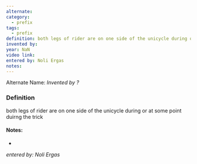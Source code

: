```yaml
---
alternate: 
category:
  - prefix
tags:
  - prefix
definition: both legs of rider are on one side of the unicycle during or at some point duirng the trick
invented by: 
year: NaN
video link: 
entered by: Noli Ergas
notes: 
---
```

Alternate Name: 
*Invented by ?*

### Definition
both legs of rider are on one side of the unicycle during or at some point duirng the trick


#### Notes:
- 
*entered by: Noli Ergas*
